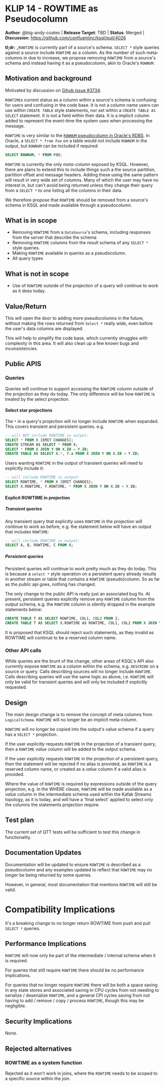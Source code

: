 # KLIP 14 - ROWTIME as Pseudocolumn

**Author**: @big-andy-coates | 
**Release Target**: TBD | 
**Status**: Merged |
**Discussion**: https://github.com/confluentinc/ksql/pull/4026

**tl;dr:**
_`ROWTIME` is currently part of a source's schema. `SELECT *` style queries against a source include `ROWTIME`
as a column. As the number of such meta-columns in due to increase, we propose removing `ROWTIME` from a source's
schema and instead having it as a pseudocolumn, akin to Oracle's `ROWNUM`.  

## Motivation and background

Motivated by discussion on [Gihub issue #3734](https://github.com/confluentinc/ksql/issues/3734). 

`ROWTIME`s current status as a column within a source's schema is confusing for users and confusing in the code base.
It is not a column name users can use within `CREATE TABLE` style statements, nor set within a 
`CREATE TABLE AS SELECT` statement. It is not a field within their data. 
It is a implicit column added to represent the event-time the system uses when processing the message.

`ROWTIME` is very similar to the [`ROWNUM` pseudocolumn in Oracle's RDBS](https://docs.oracle.com/cd/B19306_01/server.102/b14200/pseudocolumns009.htm).
In Oracle, a `SELECT * from Foo` on a table would not include `ROWNUM` in the output, but `ROWNUM` can be included if required:

```sql
SELECT ROWNUM, * FROM FOO;
``` 

`ROWTIME` is currently the only _meta-column_ exposed by KSQL. However, there are plans to extend this to include
things such a the source partition, partition offset and message headers.  Adding these using the same pattern 
will result in very wide set of columns. Many of which the user may have no interest in, but can't 
avoid being returned unless they change their query from a `SELECT *` to one listing all the columns in their data.

We therefore propose that `ROWTIME` should be removed from a source's schema in KSQL and made available through
a pseudocolumn.

## What is in scope

* Removing `ROWTIME` from a `DataSource`'s schema, including responses from the server that describe the schema
* Removing `ROWTIME` columns from the result schema of any `SELECT * ` style queries.
* Making `ROWTIME` available in queries as a pseudocolumn. 
* All query types

## What is not in scope

* Use of `ROWTIME` outside of the projection of a query will continue to work as it does today.

## Value/Return

This will open the door to adding more pseudocolumns in the future, without making the rows returned
from `Select *` really wide, even before the user's data columns are displayed.
  
This will help to simplify the code base, which currently struggles with complexity in this area.
It will also clean up a few known bugs and inconsistencies.

## Public APIS

### Queries

Queries will continue to support accessing the `ROWTIME` column outside of the projection as they do today. 
The only difference will be how `ROWTIME` is treated by the select projection.

#### Select star projections

The `*` in a query's projection will no longer include `ROWTIME` when expanded. 
This covers transient and persistent queries.  e.g.

```sql
-- will NOT include ROWTIME in output:
SELECT * FROM X [EMIT CHANGES];
CREATE STREAM AS SELECT * FROM X;
SELECT * FROM X JOIN Y ON X.ID = Y.ID;
CREATE TABLE AS SELECT X.*, Y.a FROM X JOIN Y ON X.ID = Y.ID;
```

Users wanting `ROWTIME` in the output of transient queries will need to explicitly include it:

```sql
-- will include ROWTIME in output:
SELECT ROWTIME, * FROM X [EMIT CHANGES];
SELECT X.ROWTIME, Y.ROWTIME, * FROM X JOIN Y ON X.ID = Y.ID;
```

#### Explicit ROWTIME in projection

##### Transient queries

Any transient query that explicitly uses `ROWTIME` in the projection will continue 
to work as before, e.g. the statement below will have an output that includes `ROWTIME`:

```sql
-- will include ROWTIME in output:
SELECT A, B, ROWTIME, C FROM X;
```    
 
##### Persistent queries

Persistent queries will continue to work pretty much as they do today. 
This is because a `select *` style operation on a persistent query already 
results in another stream or table that contains a `ROWTIME` (pseudo)column.
So as far as the _public_ api goes, nothing has changed.

The only change to the public API is really just an associated bug fix. 
At present, persistent queries explicitly remove any `ROWTIME` column
from the output schema, e.g. the `ROWTIME` column is silently dropped in the 
example statements below:

```sql
CREATE TABLE T AS SELECT ROWTIME, COL1, COL2 FROM I;
CREATE TABLE T AS SELECT X.ROWTIME AS ROWTIME, COL1, COL2 FROM X JOIN Y ON X.ID = Y.ID;
```

It is proposed that KSQL should reject such statements, as they invalid as 
ROWTIME will continue to be a reserved column name. 

### Other API calls

While queries are the brunt of the change, other areas of KSQL's API also currently 
expose `ROWTIME` as a column within the schema, e.g. `DESCRIBE` on a source or query.
Calls describing sources will no longer include `ROWTIME`. Calls describing queries
will use the same logic as above, i.e. `ROWTIME` will only be valid for transient 
queries and will only be included if explicitly requested. 

## Design

The main design change is to remove the concept of meta columns from `LogicalSchema`.
`ROWTIME` will no longer be an implicit meta-column.

`ROWTIME` will no longer be copied into the output's value schema if a query has a 
`SELECT *` projection.

If the user _explicitly_ requests `ROWTIME` in the projection of a transient query, then 
a `ROWTIME` _value_ column will be added to the output schema.

If the user _explicitly_ requests `ROWTIME` in the projection of a persistent query, then
the statement will be rejected if no alias is provided, as `ROWTIME` is a reserved column name,
or created as a _value_ column if a valid alias is provided.

Where the value of `ROWTIME` is required by expressions outside of the query projection, e.g.
in the WHERE clause, `ROWTIME` will be made available as a _value_ column in the intermediate 
schema used within the Kafak Streams topology, as it is today, and will have a 'final select' 
applied to select only the columns the statements projection require. 

## Test plan

The current set of QTT tests will be sufficient to test this change in functionality.

## Documentation Updates

Documentation will be updated to ensure `ROWTIME` is described as a pseudocolumn and any examples 
updated to reflect that `ROWTIME` may no longer be being returned by some queries.

However, in general, most documentation that mentions `ROWTIME` will still be valid.

# Compatibility Implications

It's a breaking change to no longer return ROWTIME from push and pull `SELECT *` queries. 

## Performance Implications

 `ROWTIME` will now only be part of the intermediate / internal schema when it is required.

For queries that still require `ROWTIME` there should be no performance implications.

For queries that no longer require `ROWTIME` there will be both a space saving in any state stores
and associated saving in CPU cycles from not needing to serialize / deserialize `ROWTIME`, and a 
general CPI cycles saving from not having to add / remove / copy / process `ROWTIME`, 
though this may be negligible.

## Security Implications

None.

## Rejected alternatives

### ROWTIME as a system function

Rejected as it won't work in joins, where the `ROWTIME` needs to be scoped to a specific source within the join.
